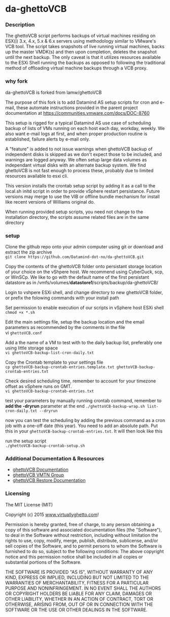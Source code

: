 # da-ghettoVCB

### Description

The ghettoVCB script performs backups of virtual machines residing on ESX(i) 3.x, 4.x, 5.x & 6.x servers using methodology similar to VMware's VCB tool. The script takes snapshots of live running virtual machines, backs up the  master VMDK(s) and then upon completion, deletes the snapshot until the next backup. The only caveat is that it utilizes resources available to the ESXi Shell running the backups as opposed to following the traditional method of offloading virtual machine backups through a VCB proxy.

### why fork
da-ghettoVCB is forked from lamw/ghettoVCB

The purpose of this fork is to add Datamind AS setup scripts for cron and e-mail, these automate instructions provided in the parent project documentation at https://communities.vmware.com/docs/DOC-8760

This setup is rigged for a typical Datamind AS use case of scheduling backup of lists of VMs running on each host each day, workday, weekly.  We also want e-mail logs at first, and when proper production routine is established, failure alerts by e-mail only.

A "feature" is added to not issue warnings when ghettoVCB backup of independent disks is skipped as we don't expect those to be included, and warnings are logged anyway.  We often setup large data volumes as independant virtual disks with an alternate backup system. We find ghettoVCB is not fast enough to process these, probably due to limited resources available to esxi cli.

This version installs the crontab setup script by adding it as a call to the local.sh initd script in order to provide vSphere restart persistance. Future versions may merge to use the VIB or offline bundle mechanism for install like recent versions of Williams original do.

When running provided setup scripts, you need not change to the installation directory, the scripts assume related files are in the same directory


### setup
Clone the github repo onto your admin computer using git or download and extract the zip archive  
```git clone https://github.com/Datamind-dot-no/da-ghettoVCB.git```

Copy the contents of the ghettoVCB folder onto persistant storage location of your choice on the vShpere host.  We recommend using CyberDuck, scp, or WinSCp.  We like to go with the default name of the first persistant datastore as in   /vmfs/volumes/**datastore1**/scripts/backup/da-ghettoVCB/

Login to vshpere ESXi shell, and change directory to new ghettoVCB folder, or prefix the folowing commands with your install path

Set permission to enable execution of our scripts in vSphere host ESXi shell  
```chmod +x *.sh```

Edit the main settings file, setup the backup location and the email parameters as recommended by the comments in the file  
vi ```ghettoVCB.conf```

Add a the name of a VM to test with to the daily backup list, preferably one using little storage space  
```vi ghettoVCB-backup-list-cron-daily.txt```

Copy the Crontab template to your settings file  
```cp ghettoVCB-backup-crontab-entries.template.txt ghettoVCB-backup-crontab-entries.txt```

Check desired scheduling time, remember to account for your timezone offset as vSphere runs on GMT.  
```vi ghettoVCB-backup-crontab-entries.txt```

test your parameters by manually running crontab command, remember to **add the -dryrun** parameter at the end
```./ghettoVCB-backup-wrap.sh list-cron-daily.txt --dryrun```

now you can test the scheduling by adding the previous command as a cron job with a one-off date (this year).  You need to add an absolute path. Put this in your ```ghettoVCB-backup-crontab-entries.txt```. It will then look like this



run the setup script  
```./ghettoVCB-backup-crontab-setup.sh```


### Additional Documentation & Resources
- [ghettoVCB Documentation](http://communities.vmware.com/docs/DOC-8760)
- [ghettoVCB VMTN Group](http://communities.vmware.com/groups/ghettovcb)
- [ghettoVCB Restore Documentation](http://communities.vmware.com/docs/DOC-10595)

### Licensing

The MIT License (MIT)

Copyright (c) 2015 www.virtuallyghetto.com!

Permission is hereby granted, free of charge, to any person obtaining a copy
of this software and associated documentation files (the "Software"), to deal
in the Software without restriction, including without limitation the rights
to use, copy, modify, merge, publish, distribute, sublicense, and/or sell
copies of the Software, and to permit persons to whom the Software is
furnished to do so, subject to the following conditions:
The above copyright notice and this permission notice shall be included in all
copies or substantial portions of the Software.

THE SOFTWARE IS PROVIDED "AS IS", WITHOUT WARRANTY OF ANY KIND, EXPRESS OR
IMPLIED, INCLUDING BUT NOT LIMITED TO THE WARRANTIES OF MERCHANTABILITY,
FITNESS FOR A PARTICULAR PURPOSE AND NONINFRINGEMENT. IN NO EVENT SHALL THE
AUTHORS OR COPYRIGHT HOLDERS BE LIABLE FOR ANY CLAIM, DAMAGES OR OTHER
LIABILITY, WHETHER IN AN ACTION OF CONTRACT, TORT OR OTHERWISE, ARISING FROM,
OUT OF OR IN CONNECTION WITH THE SOFTWARE OR THE USE OR OTHER DEALINGS IN THE
SOFTWARE.
